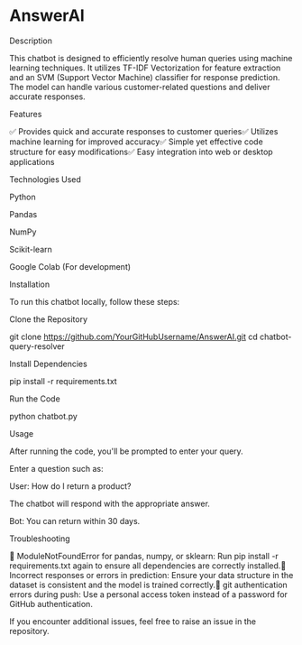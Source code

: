 # AnswerAI

Description

This chatbot is designed to efficiently resolve human queries using machine learning techniques. It utilizes TF-IDF Vectorization for feature extraction and an SVM (Support Vector Machine) classifier for response prediction. The model can handle various customer-related questions and deliver accurate responses.

Features

✅ Provides quick and accurate responses to customer queries✅ Utilizes machine learning for improved accuracy✅ Simple yet effective code structure for easy modifications✅ Easy integration into web or desktop applications

Technologies Used

Python

Pandas

NumPy

Scikit-learn

Google Colab (For development)

Installation

To run this chatbot locally, follow these steps:

Clone the Repository

git clone https://github.com/YourGitHubUsername/AnswerAI.git
cd chatbot-query-resolver

Install Dependencies

pip install -r requirements.txt

Run the Code

python chatbot.py

Usage

After running the code, you'll be prompted to enter your query.

Enter a question such as:

User: How do I return a product?

The chatbot will respond with the appropriate answer.

Bot: You can return within 30 days.

Troubleshooting

🔹 ModuleNotFoundError for pandas, numpy, or sklearn: Run pip install -r requirements.txt again to ensure all dependencies are correctly installed.🔹 Incorrect responses or errors in prediction: Ensure your data structure in the dataset is consistent and the model is trained correctly.🔹 git authentication errors during push: Use a personal access token instead of a password for GitHub authentication.

If you encounter additional issues, feel free to raise an issue in the repository.

